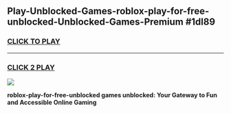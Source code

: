 
## Play-Unblocked-Games-roblox-play-for-free-unblocked-Unblocked-Games-Premium #1dl89
<h3>
<a href="https://premium.freeplayer.one?title=roblox-play-for-free-unblocked&ref=12M">CLICK TO PLAY</a></h3>
<hr>

<h3>
<a href="https://premium.freeplayer.one?title=roblox-play-for-free-unblocked&ref=12M">CLICK 2 PLAY</a>
  
</h3>

<a href="https://premium.freeplayer.one?title=roblox-play-for-free-unblocked&ref=12M"><img src="https://clearcache.store/games.png"></a>


**roblox-play-for-free-unblocked games unblocked: Your Gateway to Fun and Accessible Online Gaming**
